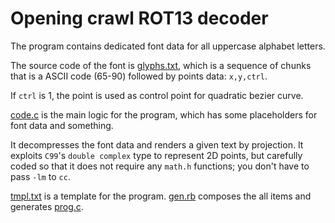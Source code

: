 # Opening crawl ROT13 decoder

The program contains dedicated font data for all uppercase alphabet letters.

The source code of the font is [glyphs.txt](glyphs.txt), which is a sequence of
chunks that is a ASCII code (65-90) followed by points data: `x,y,ctrl`.

If `ctrl` is 1, the point is used as control point for quadratic bezier curve.

[code.c](code.c) is the main logic for the program, which has some placeholders
for font data and something.

It decompresses the font data and renders a given text by projection.  It
exploits `C99`'s `double complex` type to represent 2D points, but carefully
coded so that it does not require any `math.h` functions; you don't have to pass
`-lm` to `cc`.

[tmpl.txt](tmpl.txt) is a template for the program.  [gen.rb](gen.rb) composes
the all items and generates [prog.c](prog.c).
